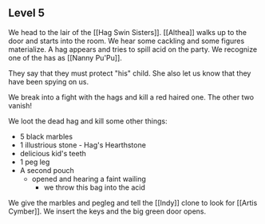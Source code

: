 ## Level 5

We head to the lair of the [[Hag Swin Sisters]].  [[Althea]] walks up to the door and starts into the room. We hear some cackling and some figures materialize. A hag appears and tries to spill acid on the party. We recognize one of the has as [[Nanny Pu'Pu]].

They say that they must protect "his" child. She also let us know that they have been spying on us. 

We break into a fight with the hags and kill a red haired one. The other two vanish! 

We loot the dead hag and kill some other things:
- 5 black marbles
- 1 illustrious stone - Hag's Hearthstone
- delicious kid's teeth
- 1 peg leg
- A second pouch 
	- opened and hearing a faint wailing
		- we throw this bag into the acid


We give the marbles and pegleg and tell the [[Indy]] clone to look for [[Artis Cymber]]. We insert the keys and the big green door opens.


